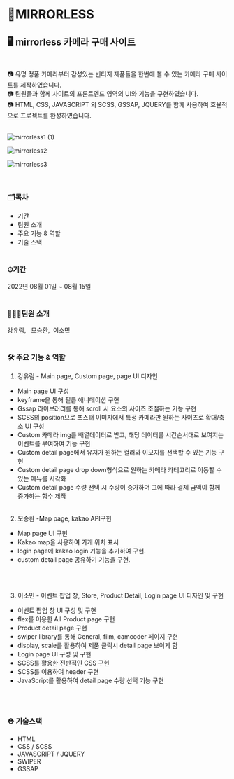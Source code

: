 # 📸MIRRORLESS

## 🖥 mirrorless 카메라 구매 사이트<br/><br/>
📷 유명 정품 카메라부터 감성있는 빈티지 제품들을 한번에 볼 수 있는 카메라 구매 사이트를 제작하였습니다.<br/>
📷 팀원들과 함께 사이트의 프론트엔드 영역의 UI와 기능을 구현하였습니다. <br/>
📷 HTML, CSS, JAVASCRIPT 외 SCSS, GSSAP, JQUERY를 함께 사용하여 효율적으로 프로젝트를 완성하였습니다. <br/><br/>


![mirrorless1 (1)](https://user-images.githubusercontent.com/105038512/186224508-450f577e-d6e0-4153-8520-12017bf59e69.gif)

![mirrorless2](https://user-images.githubusercontent.com/105038512/186224965-20d26cad-3d7a-45e0-aa6b-0bd42635f597.gif)

![mirrorless3](https://user-images.githubusercontent.com/105038512/186225252-9754a8b7-ec35-4a05-9de5-d6a6e639c2d7.gif)

<br/>

### 🗂목차
- 기간
- 팀원 소개
- 주요 기능 & 역할
- 기술 스택<br/><br/>

### ⏱기간
2022년 08월 01일 ~ 08월 15일<br/><br/>


### 👩🏻‍🔧팀원 소개
강유림, &nbsp; 모승환,&nbsp; 이소민<br/><br/>


### 🛠 주요 기능 & 역할
1. 강유림 - Main page, Custom page, page UI 디자인
 - Main page UI 구성
 - keyframe을 통해 필름 애니메이션 구현
 - Gssap 라이브러리를 통해 scroll 시 요소의 사이즈 조절하는 기능 구현
 - SCSS의 position으로 포스터 이미지에서 특정 카메라만 원하는 사이즈로 확대/축소 UI 구성
 - Custom 카메라 img를 배열데이터로 받고, 해당 데이터를 시간순서대로 보여지는 이벤트를 부여하여 기능 구현
 - Custom detail page에서 유저가 원하는 컬러와 이모지를 선택할 수 있는 기능 구현
 - Custom detail page drop down형식으로 원하는 카메라 카테고리로 이동할 수 있는 메뉴를 시각화
 - Custom detail page 수량 선택 시 수량이 증가하며 그에 따라 결제 금액이 함께 증가하는 함수 제작 <br/><br/>

 
2. 모승환 -Map page, kakao API구현
 - Map page UI 구현
 - Kakao map을 사용하여 가게 위치 표시
 - login page에 kakao login 기능을 추가하여 구현.
 - custom detail page 공유하기 기능을 구현.
 
 <br/><br/>

3. 이소민 - 이벤트 팝업 창, Store, Product Detail, Login page UI 디자인 및 구현 
 - 이벤트 팝업 창 UI 구성 및 구현
 - flex를 이용한 All Product page 구현 
 - Product detail page 구현 
 - swiper library를 통해 General, film, camcoder 페이지 구현 
 - display, scale를 활용하여 제품 클릭시 detail page 보이게 함 
 - Login page UI 구성 및 구현
 - SCSS를 활용한 전반적인 CSS 구현 
 - SCSS를 이용하여 header 구현 
 - JavaScript를 활용하여 detail page 수량 선택 기능 구현
 
<br/><br/>

### ⛑ 기술스택
- HTML
- CSS / SCSS
- JAVASCRIPT / JQUERY
- SWIPER 
- GSSAP
